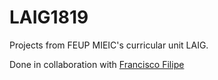 # LAIG1819
Projects from FEUP MIEIC's curricular unit LAIG.

Done in collaboration with [Francisco Filipe](https://github.com/CiscoFrisco)
